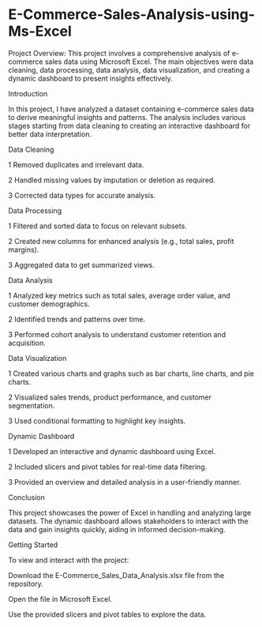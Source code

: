 # E-Commerce-Sales-Analysis-using-Ms-Excel
Project Overview:
This project involves a comprehensive analysis of e-commerce sales data using Microsoft Excel. The main objectives were data cleaning, data processing, data analysis, data visualization, and creating a dynamic dashboard to present insights effectively.

Introduction

In this project, I have analyzed a dataset containing e-commerce sales data to derive meaningful insights and patterns. The analysis includes various stages starting from data cleaning to creating an interactive dashboard for better data interpretation.

Data Cleaning

1 Removed duplicates and irrelevant data.

2 Handled missing values by imputation or deletion as required.

3 Corrected data types for accurate analysis.

Data Processing

1 Filtered and sorted data to focus on relevant subsets.

2 Created new columns for enhanced analysis (e.g., total sales, profit margins).

3 Aggregated data to get summarized views.

Data Analysis

1 Analyzed key metrics such as total sales, average order value, and customer demographics.

2 Identified trends and patterns over time.

3 Performed cohort analysis to understand customer retention and acquisition.

Data Visualization

1 Created various charts and graphs such as bar charts, line charts, and pie charts.

2 Visualized sales trends, product performance, and customer segmentation.

3 Used conditional formatting to highlight key insights.

Dynamic Dashboard

1 Developed an interactive and dynamic dashboard using Excel.

2 Included slicers and pivot tables for real-time data filtering.

3 Provided an overview and detailed analysis in a user-friendly manner.

Conclusion

This project showcases the power of Excel in handling and analyzing large datasets. The dynamic dashboard allows stakeholders to interact with the data and gain insights quickly, aiding in informed decision-making.


Getting Started

To view and interact with the project:

Download the E-Commerce_Sales_Data_Analysis.xlsx file from the repository.

Open the file in Microsoft Excel.

Use the provided slicers and pivot tables to explore the data.
